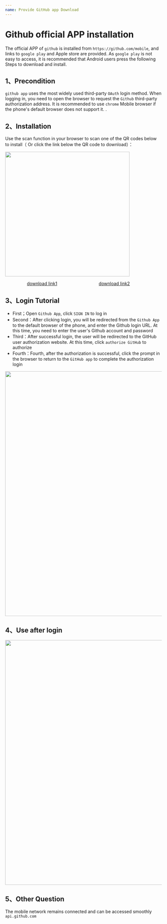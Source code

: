 ```yaml
---
name: Provide GitHub app Download
---
```



# Github official APP installation

The official APP of `github` is installed from `https://github.com/mobile`, and links to `google play` and Apple store are provided. As `google play` is not easy to access, it is recommended that Android users press the following Steps to download and install.

## 1、Precondition

​`github app` uses the most widely used third-party `OAuth` login method. When logging in, you need to open the browser to request the `Github` third-party authorization address. It is recommended to use `chrome` Mobile browser if the phone's default browser does not support it. .

## 2、Installation
Use the scan function in your browser to scan one of the QR codes below to install（
Or click the link below the QR code to download）：

<img src="/img/github_app_download.png" style="width:400px" >

<a style="margin-left: 70px;" href="https://www.gitclone.com/download/GitHub_1.3.1_apktrending.com.apk">download link1</a>
<a style="margin-left: 130px;" href="https://www.gitclone.com/download/GitHub_v1.2.17_apkpure.com.apk">download link2</a>

## 3、Login Tutorial

+ First；Open `Github App`, click `SIGN IN` to log in
+ Second：After clicking login, you will be redirected from the `Github App` to the default browser of the phone, and enter the Github login URL. At this time, you need to enter the user's Github account and password
+ Third：After successful login, the user will be redirected to the GitHub user authorization website. At this time, click `authorize GitHub` to authorize
+ Fourth：Fourth, after the authorization is successful, click the prompt in the browser to return to the `GitHub app` to complete the authorization login

<img src="/img/github_app_sign.png" style="width:785px" >

## 4、Use after login

<img src="/img/github_app_use.png" style="width:785px" >

## 5、Other Question

The mobile network remains connected and can be accessed smoothly `api.github.com`


